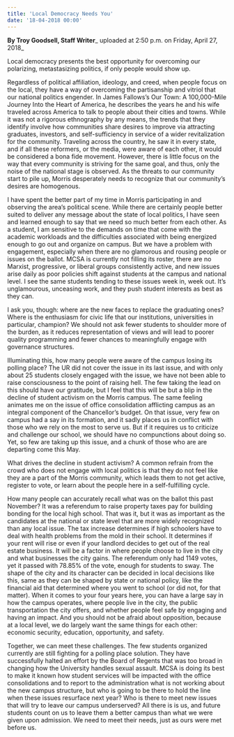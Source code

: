 ```yaml
---
title: 'Local Democracy Needs You'
date: '18-04-2018 00:00'
---
```


**By Troy Goodsell, Staff Writer**_ uploaded at 2:50 p.m. on Friday, April 27, 2018_

Local democracy presents the best opportunity for overcoming our polarizing, metastasizing politics, if only people would show up.

Regardless of political affiliation, ideology, and creed, when people focus on the local, they have a way of overcoming the partisanship and vitriol that our national politics engender. In James Fallows’s Our Town: A 100,000-Mile Journey Into the Heart of America, he describes the years he and his wife traveled across America to talk to people about their cities and towns. While it was not a rigorous ethnography by any means, the trends that they identify involve how communities share desires to improve via attracting graduates, investors, and self-sufficiency in service of a wider revitalization for the community. Traveling across the country, he saw it in every state, and if all these reformers, or the media, were aware of each other, it would be considered a bona fide movement. However, there is little focus on the way that every community is striving for the same goal, and thus, only the noise of the national stage is observed. As the threats to our community start to pile up, Morris desperately needs to recognize that our community’s desires are homogenous.

I have spent the better part of my time in Morris participating in and observing the area’s political scene. While there are certainly people better suited to deliver any message about the state of local politics, I have seen and learned enough to say that we need so much better from each other. As a student, I am sensitive to the demands on time that come with the academic workloads and the difficulties associated with being energized enough to go out and organize on campus. But we have a problem with engagement, especially when there are no glamorous and rousing people or issues on the ballot. MCSA is currently not filling its roster, there are no Marxist, progressive, or liberal groups consistently active, and new issues arise daily as poor policies shift against students at the campus and national level. I see the same students tending to these issues week in, week out. It’s unglamourous, unceasing work, and they push student interests as best as they can. 

I ask you, though: where are the new faces to replace the graduating ones? Where is the enthusiasm for civic life that our institutions, universities in particular, champion? We should not ask fewer students to shoulder more of the burden, as it reduces representation of views and will lead to poorer quality programming and fewer chances to meaningfully engage with governance structures. 

Illuminating this, how many people were aware of the campus losing its polling place? The UR did not cover the issue in its last issue, and with only about 25 students closely engaged with the issue, we have not been able to raise consciousness to the point of raising hell. The few taking the lead on this should have our gratitude, but I feel that this will be but a blip in the decline of student activism on the Morris campus. The same feeling animates me on the issue of office consolidation afflicting campus as an integral component of the Chancellor’s budget. On that issue, very few on campus had a say in its formation, and it sadly places us in conflict with those who we rely on the most to serve us. But if it requires us to criticize and challenge our school, we should have no compunctions about doing so. Yet, so few are taking up this issue, and a chunk of those who are are departing come this May. 

What drives the decline in student activism? A common refrain from the crowd who does not engage with local politics is that they do not feel like they are a part of the Morris community, which leads them to not get active, register to vote, or learn about the people here in a self-fulfilling cycle.

How many people can accurately recall what was on the ballot this past November? It was a referendum to raise property taxes pay for building bonding for the local high school. That was it, but it was as important as the candidates at the national or state level that are more widely recognized than any local issue. The tax increase determines if high schoolers have to deal with health problems from the mold in their school. It determines if your rent will rise or even if your landlord decides to get out of the real estate business. It will be a factor in where people choose to live in the city and what businesses the city gains. The referendum only had 1149 votes, yet it passed with 78.85% of the vote, enough for students to sway. The shape of the city and its character can be decided in local decisions like this, same as they can be shaped by state or national policy, like the financial aid that determined where you went to school (or did not, for that matter). When it comes to your four years here, you can have a large say in how the campus operates, where people live in the city, the public transportation the city offers, and whether people feel safe by engaging and having an impact. And you should not be afraid about opposition, because at a local level, we do largely want the same things for each other: economic security, education, opportunity, and safety. 

Together, we can meet these challenges. The few students organized currently are still fighting for a polling place solution. They have successfully halted an effort by the Board of Regents that was too broad in changing how the University handles sexual assault. MCSA is doing its best to make it known how student services will be impacted with the office consolidations and to report to the administration what is not working about the new campus structure, but who is going to be there to hold the line when these issues resurface next year? Who is there to meet new issues that will try to leave our campus underserved? All there is is us, and future students count on us to leave them a better campus than what we were given upon admission. We need to meet their needs, just as ours were met before us.